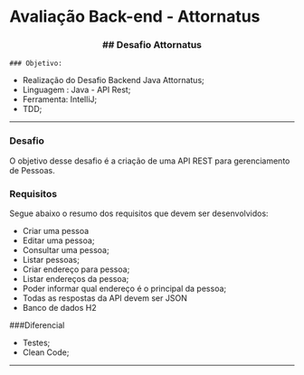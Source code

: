 # Avaliação Back-end - Attornatus

<div align = "center">
<h3><b>## Desafio Attornatus</b></h3></div>

    ### Objetivo:

* Realização do Desafio Backend Java Attornatus;
* Linguagem : Java - API Rest;
* Ferramenta: IntelliJ;
* TDD;

<hr>

### Desafio
O objetivo desse desafio é a criação de uma API REST para gerenciamento de Pessoas.

### Requisitos
Segue abaixo o resumo dos requisitos que devem ser desenvolvidos:
* Criar uma pessoa
* Editar uma pessoa;
* Consultar uma pessoa;
* Listar pessoas;
* Criar endereço para pessoa;
* Listar endereços da pessoa;
* Poder informar qual endereço é o principal da pessoa;
* Todas as respostas da API devem ser JSON
* Banco de dados H2

###Diferencial
* Testes;
* Clean Code;

<hr>

##
